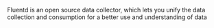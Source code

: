 Fluentd is an open source data collector, which lets you unify the data collection and consumption for a better use and understanding of data
